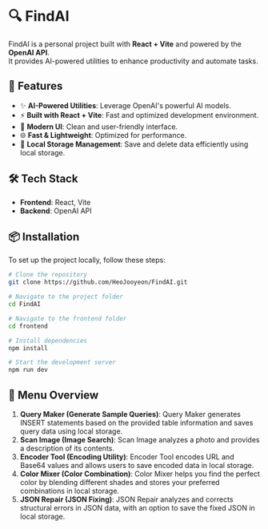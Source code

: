 # 🔍 FindAI

FindAI is a personal project built with **React + Vite** and powered by the **OpenAI API**.  
It provides AI-powered utilities to enhance productivity and automate tasks.

## 🚀 Features

- ✨ **AI-Powered Utilities**: Leverage OpenAI's powerful AI models.
- ⚡ **Built with React + Vite**: Fast and optimized development environment.
- 🎨 **Modern UI**: Clean and user-friendly interface.
- 🌐 **Fast & Lightweight**: Optimized for performance.
- 💾 **Local Storage Management**: Save and delete data efficiently using local storage.

## 🛠️ Tech Stack

- **Frontend**: React, Vite
- **Backend**: OpenAI API

## 📦 Installation

To set up the project locally, follow these steps:

```sh
# Clone the repository
git clone https://github.com/HeoJooyeon/FindAI.git

# Navigate to the project folder
cd FindAI

# Navigate to the frontend folder
cd frontend

# Install dependencies
npm install

# Start the development server
npm run dev
```

## 📌 Menu Overview

1. **Query Maker (Generate Sample Queries)**: Query Maker generates INSERT statements based on the provided table information and saves query data using local storage.
2. **Scan Image (Image Search)**: Scan Image analyzes a photo and provides a description of its contents.
3. **Encoder Tool (Encoding Utility)**: Encoder Tool encodes URL and Base64 values and allows users to save encoded data in local storage.
4. **Color Mixer (Color Combination)**: Color Mixer helps you find the perfect color by blending different shades and stores your preferred combinations in local storage.
5. **JSON Repair (JSON Fixing)**: JSON Repair analyzes and corrects structural errors in JSON data, with an option to save the fixed JSON in local storage.
